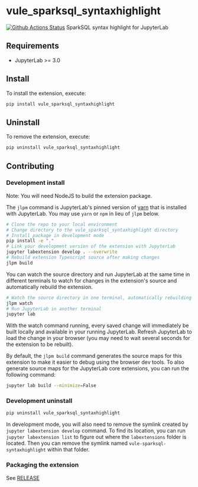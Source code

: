# vule_sparksql_syntaxhighlight

[![Github Actions Status](https://github.com/vule24/vule-jupyter-extensions/actions/workflows/publish-release.vule_sparksql_syntaxhighlight.yml/badge.svg
)](https://github.com/vule24/vule-jupyter-extensions/actions/workflows/publish-release.vule_sparksql_syntaxhighlight.yml)
SparkSQL syntax highlight for JupyterLab

## Requirements

- JupyterLab >= 3.0

## Install

To install the extension, execute:

```bash
pip install vule_sparksql_syntaxhighlight
```

## Uninstall

To remove the extension, execute:

```bash
pip uninstall vule_sparksql_syntaxhighlight
```

## Contributing

### Development install

Note: You will need NodeJS to build the extension package.

The `jlpm` command is JupyterLab's pinned version of
[yarn](https://yarnpkg.com/) that is installed with JupyterLab. You may use
`yarn` or `npm` in lieu of `jlpm` below.

```bash
# Clone the repo to your local environment
# Change directory to the vule_sparksql_syntaxhighlight directory
# Install package in development mode
pip install -e "."
# Link your development version of the extension with JupyterLab
jupyter labextension develop . --overwrite
# Rebuild extension Typescript source after making changes
jlpm build
```

You can watch the source directory and run JupyterLab at the same time in different terminals to watch for changes in the extension's source and automatically rebuild the extension.

```bash
# Watch the source directory in one terminal, automatically rebuilding when needed
jlpm watch
# Run JupyterLab in another terminal
jupyter lab
```

With the watch command running, every saved change will immediately be built locally and available in your running JupyterLab. Refresh JupyterLab to load the change in your browser (you may need to wait several seconds for the extension to be rebuilt).

By default, the `jlpm build` command generates the source maps for this extension to make it easier to debug using the browser dev tools. To also generate source maps for the JupyterLab core extensions, you can run the following command:

```bash
jupyter lab build --minimize=False
```

### Development uninstall

```bash
pip uninstall vule_sparksql_syntaxhighlight
```

In development mode, you will also need to remove the symlink created by `jupyter labextension develop`
command. To find its location, you can run `jupyter labextension list` to figure out where the `labextensions`
folder is located. Then you can remove the symlink named `vule-sparksql-syntaxhighlight` within that folder.

### Packaging the extension

See [RELEASE](RELEASE.md)
